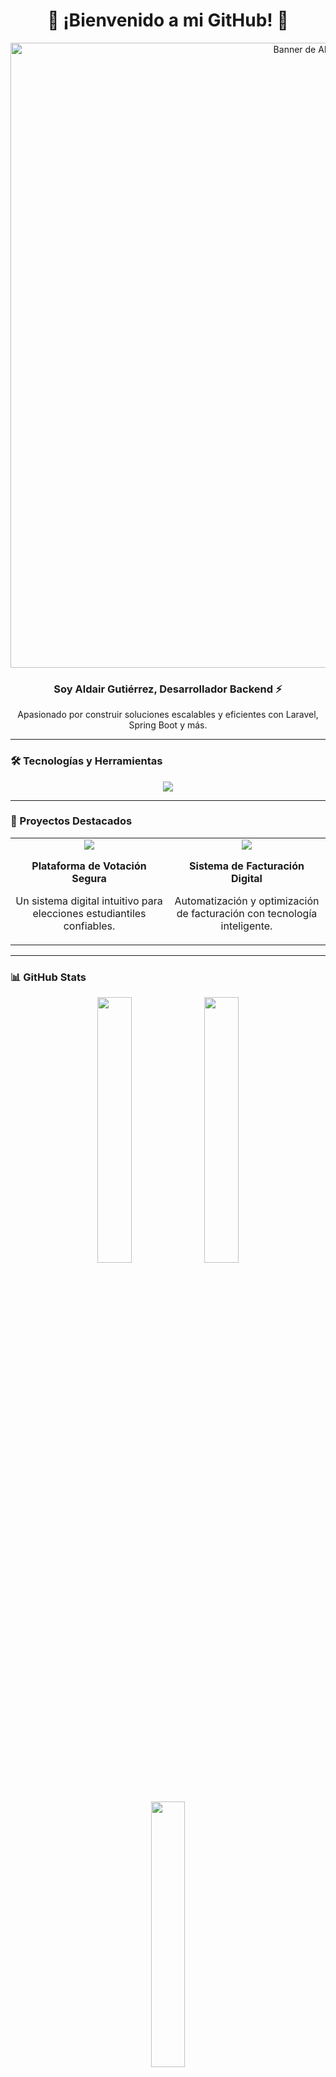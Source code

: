 <h1 align="center">🚀 ¡Bienvenido a mi GitHub! 👋</h1>

<p align="center">
    <img src="https://media.licdn.com/dms/image/v2/D4D16AQHW0nSXyIupRg/profile-displaybackgroundimage-shrink_350_1400/profile-displaybackgroundimage-shrink_350_1400/0/1714619043814?e=1741824000&v=beta&t=Trz2BcR4_QHwt0kI3tal2qj54W-EoiRdsS6CsLHV7Ps" alt="Banner de Aldair Gutiérrez" width="1000" />
</p>

<h3 align="center">Soy Aldair Gutiérrez, Desarrollador Backend ⚡</h3>
<p align="center">Apasionado por construir soluciones escalables y eficientes con Laravel, Spring Boot y más.</p>

---

### 🛠️ Tecnologías y Herramientas

<p align="center">
   <img src="https://skillicons.dev/icons?i=java,php,laravel,spring,mysql,postgres,docker,git,linux,postman" />
</p>

---

### 🚀 Proyectos Destacados

<table align="center">
    <tr>
        <td align="center" width="50%">
            <a href="https://github.com/2A2G/StudentChoice" target="_blank">
                <img src="https://img.shields.io/badge/-🗳️%20Votación%20Estudiantil-blue?style=for-the-badge&logo=github" />
            </a>
            <p><strong>Plataforma de Votación Segura</strong></p>
            <p>Un sistema digital intuitivo para elecciones estudiantiles confiables.</p>
        </td>
        <td align="center" width="50%">
            <a href="https://github.com/2A2G/E-Factura" target="_blank">
                <img src="https://img.shields.io/badge/-📜%20Facturación%20Electrónica-green?style=for-the-badge&logo=github" />
            </a>
            <p><strong>Sistema de Facturación Digital</strong></p>
            <p>Automatización y optimización de facturación con tecnología inteligente.</p>
        </td>
    </tr>
</table>

---

### 📊 GitHub Stats

<p align="center">
   <img src="https://github-readme-stats.vercel.app/api?username=2A2G&show_icons=true&theme=radical" width="33%">
   <img src="https://github-readme-stats.vercel.app/api/top-langs/?username=2A2G&layout=compact&theme=radical" width="33%">
   <img src="https://github-readme-streak-stats.herokuapp.com/?user=2A2G&theme=radical" width="33%">
</p>

---

### 🐍 Total de Commits

<img src="https://raw.githubusercontent.com/2A2G/output/snake.svg" alt="Snake animation" />

---

### 🔗 Conéctate conmigo

<p align="center">
   <a href="https://www.linkedin.com/in/aldair-gutierrez-guerrero" target="_blank">
      <img src="https://img.shields.io/badge/LinkedIn-0077B5?style=for-the-badge&logo=linkedin&logoColor=white">
   </a>
   <a href="mailto:aldairgguer@gmail.com">
      <img src="https://img.shields.io/badge/Email-D14836?style=for-the-badge&logo=gmail&logoColor=white">
   </a>
</p>
